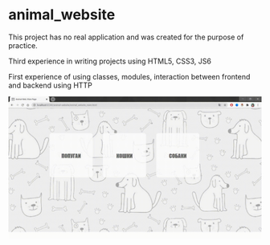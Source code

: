 # animal_website

This project has no real application and was created for the purpose of practice.

Third experience in writing projects using HTML5, CSS3, JS6

First experience of using classes, modules, interaction between frontend and backend using HTTP

![animal_web_demo](https://github.com/oOFaYOo/animal-website/blob/master/animal_web_demo.gif)
